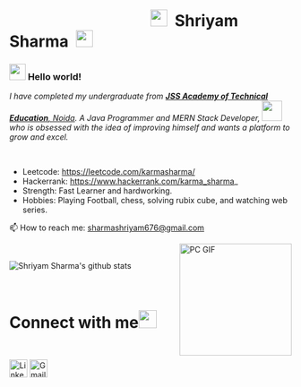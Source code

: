 # &nbsp;&nbsp;&nbsp;&nbsp;&nbsp;&nbsp;&nbsp;&nbsp;&nbsp;&nbsp;&nbsp;&nbsp;&nbsp;&nbsp;&nbsp;&nbsp;&nbsp;&nbsp;&nbsp;&nbsp;&nbsp;&nbsp;&nbsp;&nbsp;&nbsp;&nbsp;&nbsp;&nbsp;&nbsp;&nbsp;&nbsp;&nbsp;&nbsp;&nbsp;&nbsp;&nbsp;&nbsp;&nbsp;<img src="https://github.com/TheDudeThatCode/TheDudeThatCode/blob/master/Assets/Mario_Hello_Big.gif" width="30px"> &nbsp;Shriyam Sharma&nbsp; <img src="https://github.com/TheDudeThatCode/TheDudeThatCode/blob/master/Assets/Mario_Hello_Big.gif" width="30px">



### <img src="https://github.com/TheDudeThatCode/TheDudeThatCode/blob/master/Assets/Hi.gif" width="29px"> **Hello world!** &nbsp;

<p>
  <em>
    I have completed my undergraduate from <a href="https://jssaten.ac.in/"> <b>JSS Academy of Technical Education</b>, Noida</a>.  
    A Java Programmer and MERN Stack Developer,</b>&nbsp;<img src="https://github.com/TheDudeThatCode/TheDudeThatCode/blob/master/Assets/Designer.gif" width="36px">  who is obsessed
    with the idea of improving himself and wants a platform to 
    grow and 
    excel.
  </em>  
</p>


<br>

- Leetcode: https://leetcode.com/karmasharma/
- Hackerrank: https://www.hackerrank.com/karma_sharma_
- Strength: Fast Learner and hardworking.
- Hobbies: Playing Football, chess, solving rubix cube, and watching web series.  

📫 How to reach me: sharmashriyam676@gmail.com


<img align="right" alt="PC GIF" src="https://github.com/TheDudeThatCode/TheDudeThatCode/blob/master/Assets/Developer.gif" width="200" />
<br>



![Shriyam Sharma's github stats](https://github-readme-stats.vercel.app/api?username=shriyamsharma&show_icons=true&hide_border=true)

<br>

# Connect with me<img src="https://github.com/TheDudeThatCode/TheDudeThatCode/blob/master/Assets/Handshake.gif" height="32px">

<br>

[<img src="https://github.com/TheDudeThatCode/TheDudeThatCode/blob/master/Assets/Linkedin.svg" alt="Linkedin Logo" width="32">](https://www.linkedin.com/in/shriyam-sharma/) [<img src="https://github.com/TheDudeThatCode/TheDudeThatCode/blob/master/Assets/Gmail.svg" alt="Gmail logo" height="32">](mailto:sharmashriyam676@gmail.com)

<!--
**shriyamsharma/shriyamsharma** is a ✨ _special_ ✨ repository because its `README.md` (this file) appears on your GitHub profile.

Here are some ideas to get you started:

- 🔭 I’m currently working on ...
- 🌱 I’m currently learning ...
- 👯 I’m looking to collaborate on ...
- 🤔 I’m looking for help with ...
- 💬 Ask me about ...
- 📫 How to reach me: ...
- 😄 Pronouns: ...
- ⚡ Fun fact: ...
-->
